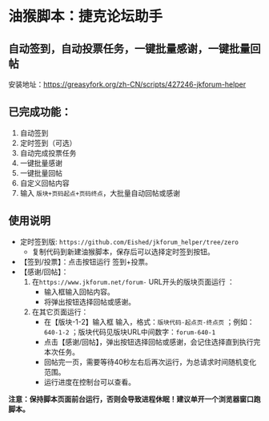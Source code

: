 # 油猴脚本：捷克论坛助手

## 自动签到，自动投票任务，一键批量感谢，一键批量回帖

安装地址：https://greasyfork.org/zh-CN/scripts/427246-jkforum-helper

## 已完成功能：

1. 自动签到
2. 定时签到（可选）
3. 自动完成投票任务
4. 一键批量感谢
5. 一键批量回帖
6. 自定义回帖内容
7. 输入 `版块+页码起点+页码终点`，大批量自动回帖或感谢

## 使用说明

- 定时签到版: `https://github.com/Eished/jkforum_helper/tree/zero`
  - 复制代码到新建油猴脚本，保存后可以选择定时签到按钮。
- 【签到/投票】：点击按钮运行 签到+投票。
- 【感谢/回帖】：
  1. 在`https://www.jkforum.net/forum-` URL开头的版块页面运行 ：
     - 输入框输入回帖内容。
     - 将弹出按钮选择回帖或感谢。
  2. 在其它页面运行：
     - 在【版块-1-2】输入框 输入，格式：`版块代码-起点页-终点页` ；例如：`640-1-2` ；版块代码见版块URL中间数字：`forum-640-1`
     - 点击【感谢/回帖】，弹出按钮选择回帖或感谢，会记住选择直到执行完本次任务。
     - 回帖完一页，需要等待40秒左右后再次运行，为总请求时间随机变化范围。
     - 运行进度在控制台可以查看。

**注意：保持脚本页面前台运行，否则会导致进程休眠！建议单开一个浏览器窗口跑脚本。**

